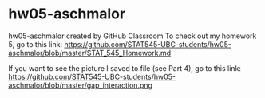 # hw05-aschmalor
hw05-aschmalor created by GitHub Classroom
To check out my homework 5, go to this link: 
https://github.com/STAT545-UBC-students/hw05-aschmalor/blob/master/STAT_545_Homework.md

If you want to see the picture I saved to file (see Part 4), go to this link:
https://github.com/STAT545-UBC-students/hw05-aschmalor/blob/master/gap_interaction.png
